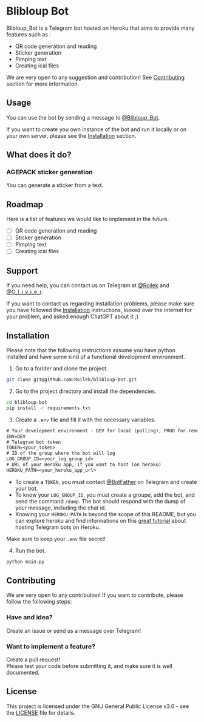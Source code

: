 # Blibloup Bot

Blibloup_Bot is a Telegram bot hosted on Heroku that aims to provide many features such as :
- QR code generation and reading
- Sticker generation
- Pimping text
- Creating ical files

We are very open to any suggestion and contribution! See [Contributing](#contributing) section for more information.

## Usage

You can use the bot by sending a message to [@Blibloup_Bot](https://t.me/Blibloup_bot).

If you want to create you own instance of the bot and run it locally or on your own server, please see the [Installation](#installation) section.

## What does it do?

### AGEPACK sticker generation

You can generate a sticker from a text.

## Roadmap

Here is a list of features we would like to implement in the future.
- [ ] QR code generation and reading
- [ ] Sticker generation
- [ ] Pimping text
- [ ] Creating ical files

## Support

If you need help, you can contact us on Telegram at [@Roilek](https://t.me/Roilek) and [@O_l_i_v_i_e_r](https://t.me/O_l_i_v_i_e_r).

If you want to contact us regarding installation problems, please make sure you have followed the [Installation](#installation) instructions, looked over the internet for your problem, and asked enough ChatGPT about it ;)

## Installation

Please note that the following instructions assume you have python installed and have some kind of a functional development environment.

1. Go to a forlder and clone the project.
```bash
git clone git@github.com:Roilek/blibloup-bot.git
```

2. Go to the project directory and install the dependencies.
```bash
cd blibloup-bot
pip install -r requirements.txt
```

3. Create a `.env` file and fill it with the necessary variables.
```txt
# Your development environment - DEV for local (polling), PROD for remote (webhook)
ENV=DEV
# Telegram bot token
TOKEN=<your_token>
# ID of the group where the bot will log
LOG_GROUP_ID=<your_log_group_id>
# URL of your Heroku app, if you want to host (on heroku)
HEROKU_PATH=<your_heroku_app_url>
```
- To create a `TOKEN`, you must contact [@BotFather](https://t.me/BotFather) on Telegram and create your bot.
- To know your `LOG_GROUP_ID`, you must create a groupe, add the bot, and send the command `/dump`. The bot should respond with the dump of your message, including the chat id.
- Knowing your `HEROKU_PATH` is beyond the scope of this README, but you can explore heroku and find informations on this [great tutorial](https://towardsdatascience.com/how-to-deploy-a-telegram-bot-using-heroku-for-free-9436f89575d2) about hosting Telegram bots on Heroku.

Make sure to keep your `.env` file secret!

4. Run the bot.
```bash
python main.py
```

## Contributing


We are very open to any contribution! If you want to contribute, please follow the following steps:

### Have and idea?
Create an issue or send us a message over Telegram!

### Want to implement a feature?
Create a pull request!\
Please test your code before submitting it, and make sure it is well documented.

## License

This project is licensed under the GNU General Public License v3.0 - see the [LICENSE](LICENSE) file for details.

